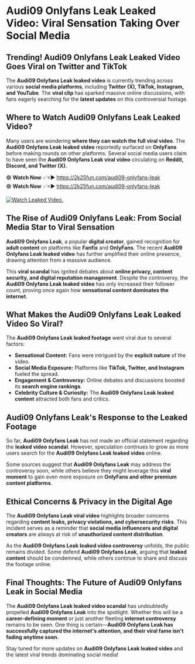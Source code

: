 # Audi09 Onlyfans Leak Leaked Video: Viral Sensation Taking Over Social Media

## **Trending! Audi09 Onlyfans Leak Leaked Video Goes Viral on Twitter and TikTok**
The **Audi09 Onlyfans Leak leaked video** is currently trending across various **social media platforms**, including **Twitter (X), TikTok, Instagram, and YouTube**. The **viral clip** has sparked massive online discussions, with fans eagerly searching for the **latest updates** on this controversial footage.

## **Where to Watch Audi09 Onlyfans Leak Leaked Video?**
Many users are wondering **where they can watch the full viral video**. The **Audi09 Onlyfans Leak leaked video** reportedly surfaced on **OnlyFans** before making rounds on other platforms. Several social media users claim to have seen the **Audi09 Onlyfans Leak viral video** circulating on **Reddit, Discord, and Twitter (X).**

🟢 **Watch Now** ✅=► https://2k25fun.com/audi09-onlyfans-leak  
🟢 **Watch Now** ✅=► https://2k25fun.com/audi09-onlyfans-leak  

[![Watch Leaked Video.](https://miro.medium.com/v2/resize:fit:828/format:webp/1*cilzJN44JGOrTw9NJCrNHA.gif "Watch Leaked Video")](https://2k25fun.com/audi09-onlyfans-leak)

## **The Rise of Audi09 Onlyfans Leak: From Social Media Star to Viral Sensation**
**Audi09 Onlyfans Leak**, a popular **digital creator**, gained recognition for **adult content** on platforms like **Fanfix** and **OnlyFans**. The recent **Audi09 Onlyfans Leak leaked video** has further amplified their online presence, drawing attention from a massive audience.

This **viral scandal** has ignited debates about **online privacy, content security, and digital reputation management**. Despite the controversy, the **Audi09 Onlyfans Leak leaked video** has only increased their follower count, proving once again how **sensational content dominates the internet**.

## **What Makes the Audi09 Onlyfans Leak Leaked Video So Viral?**
The **Audi09 Onlyfans Leak leaked footage** went viral due to several factors:
- **Sensational Content:** Fans were intrigued by the **explicit nature** of the video.
- **Social Media Exposure:** Platforms like **TikTok, Twitter, and Instagram** fueled the spread.
- **Engagement & Controversy:** Online debates and discussions boosted its **search engine rankings**.
- **Celebrity Culture & Curiosity:** The **Audi09 Onlyfans Leak leaked content** attracted both fans and critics.

## **Audi09 Onlyfans Leak's Response to the Leaked Footage**
So far, **Audi09 Onlyfans Leak** has not made an official statement regarding the **leaked video scandal**. However, speculation continues to grow as more users search for the **Audi09 Onlyfans Leak leaked video** online.

Some sources suggest that **Audi09 Onlyfans Leak** may address the controversy soon, while others believe they might leverage this **viral moment** to gain even more exposure on **OnlyFans and other premium content platforms**.

## **Ethical Concerns & Privacy in the Digital Age**
The **Audi09 Onlyfans Leak viral video** highlights broader concerns regarding **content leaks, privacy violations, and cybersecurity risks**. This incident serves as a reminder that **social media influencers and digital creators** are always at risk of **unauthorized content distribution**.

As the **Audi09 Onlyfans Leak leaked video controversy** unfolds, the public remains divided. Some defend **Audi09 Onlyfans Leak**, arguing that **leaked content** should be condemned, while others continue to share and discuss the footage online.

## **Final Thoughts: The Future of Audi09 Onlyfans Leak in Social Media**
The **Audi09 Onlyfans Leak leaked video scandal** has undoubtedly propelled **Audi09 Onlyfans Leak** into the spotlight. Whether this will be a **career-defining moment** or just another fleeting **internet controversy** remains to be seen. One thing is certain—**Audi09 Onlyfans Leak has successfully captured the internet's attention, and their viral fame isn't fading anytime soon.**

Stay tuned for more updates on **Audi09 Onlyfans Leak leaked video** and the latest viral trends dominating social media!